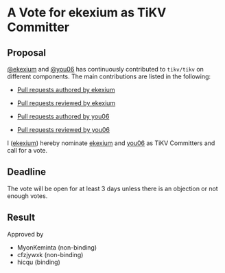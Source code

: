 # A Vote for ekexium as TiKV Committer

## Proposal

[@ekexium](https://github.com/ekexium) and [@you06](https://github.com/you06) has continuously contributed to `tikv/tikv` on different components. The main contributions are listed in the following:

* [Pull requests authored by ekexium](https://github.com/tikv/tikv/pulls?q=is%3Apr+author%3Aekexium)

* [Pull requests reviewed by ekexium](https://github.com/tikv/tikv/pulls?q=is%3Apr+reviewed-by%3Aekexium)

* [Pull requests authored by you06](https://github.com/tikv/tikv/pulls?q=is%3Apr+author%3Ayou06)

* [Pull requests reviewed by you06](https://github.com/tikv/tikv/pulls?q=is%3Apr+reviewed-by%3Ayou06)

I ([ekexium](https://github.com/ekexium)) hereby nominate [ekexium](https://github.com/ekexium) and [you06](https://github.com/you06) as TiKV Committers and call for a vote.

## Deadline

The vote will be open for at least 3 days unless there is an objection or not enough votes.

## Result

Approved by

- MyonKeminta (non-binding)
- cfzjywxk (non-binding)
- hicqu (binding)